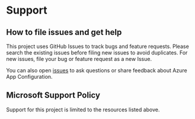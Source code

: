 # Support

## How to file issues and get help  

This project uses GitHub Issues to track bugs and feature requests. Please search the existing 
issues before filing new issues to avoid duplicates.  For new issues, file your bug or 
feature request as a new Issue.

You can also open [issues](https://github.com/Azure/AppConfiguration/issues) to ask questions or share feedback about Azure App Configuration.

## Microsoft Support Policy  

Support for this project is limited to the resources listed above.